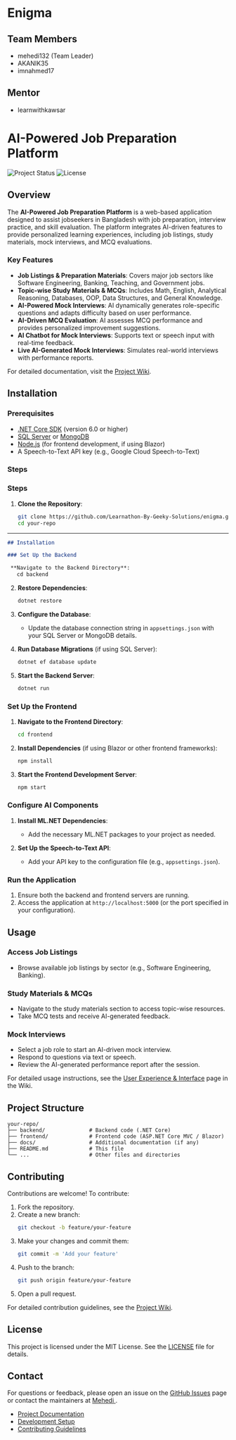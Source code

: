 # Enigma

## Team Members
- mehedi132 (Team Leader)
- AKANIK35
- imnahmed17

## Mentor
- learnwithkawsar

# AI-Powered Job Preparation Platform

![Project Status](https://img.shields.io/badge/status-in%20development-orange)
![License](https://img.shields.io/badge/license-MIT-blue)

## Overview

The **AI-Powered Job Preparation Platform** is a web-based application designed to assist jobseekers in Bangladesh with job preparation, interview practice, and skill evaluation. The platform integrates AI-driven features to provide personalized learning experiences, including job listings, study materials, mock interviews, and MCQ evaluations.

### Key Features

- **Job Listings & Preparation Materials**: Covers major job sectors like Software Engineering, Banking, Teaching, and Government jobs.
- **Topic-wise Study Materials & MCQs**: Includes Math, English, Analytical Reasoning, Databases, OOP, Data Structures, and General Knowledge.
- **AI-Powered Mock Interviews**: AI dynamically generates role-specific questions and adapts difficulty based on user performance.
- **AI-Driven MCQ Evaluation**: AI assesses MCQ performance and provides personalized improvement suggestions.
- **AI Chatbot for Mock Interviews**: Supports text or speech input with real-time feedback.
- **Live AI-Generated Mock Interviews**: Simulates real-world interviews with performance reports.

For detailed documentation, visit the [Project Wiki](https://github.com/Learnathon-By-Geeky-Solutions/enigma/wiki).

## Installation

### Prerequisites

- [.NET Core SDK](https://dotnet.microsoft.com/download) (version 6.0 or higher)
- [SQL Server](https://www.microsoft.com/en-us/sql-server/sql-server-downloads) or [MongoDB](https://www.mongodb.com/try/download/community)
- [Node.js](https://nodejs.org/) (for frontend development, if using Blazor)
- A Speech-to-Text API key (e.g., Google Cloud Speech-to-Text)

### Steps

### Steps

1. **Clone the Repository**:

   ```bash
   git clone https://github.com/Learnathon-By-Geeky-Solutions/enigma.git
   cd your-repo

---

```markdown
## Installation

### Set Up the Backend

 **Navigate to the Backend Directory**:
   cd backend
   ```

2. **Restore Dependencies**:
   ```bash
   dotnet restore
   ```

3. **Configure the Database**:
   - Update the database connection string in `appsettings.json` with your SQL Server or MongoDB details.

4. **Run Database Migrations** (if using SQL Server):
   ```bash
   dotnet ef database update
   ```

5. **Start the Backend Server**:
   ```bash
   dotnet run
   ```

### Set Up the Frontend

1. **Navigate to the Frontend Directory**:
   ```bash
   cd frontend
   ```

2. **Install Dependencies** (if using Blazor or other frontend frameworks):
   ```bash
   npm install
   ```

3. **Start the Frontend Development Server**:
   ```bash
   npm start
   ```

### Configure AI Components

1. **Install ML.NET Dependencies**:
   - Add the necessary ML.NET packages to your project as needed.

2. **Set Up the Speech-to-Text API**:
   - Add your API key to the configuration file (e.g., `appsettings.json`).

### Run the Application

1. Ensure both the backend and frontend servers are running.
2. Access the application at `http://localhost:5000` (or the port specified in your configuration).

## Usage

### Access Job Listings

- Browse available job listings by sector (e.g., Software Engineering, Banking).

### Study Materials & MCQs

- Navigate to the study materials section to access topic-wise resources.
- Take MCQ tests and receive AI-generated feedback.

### Mock Interviews

- Select a job role to start an AI-driven mock interview.
- Respond to questions via text or speech.
- Review the AI-generated performance report after the session.

For detailed usage instructions, see the [User Experience & Interface](https://github.com/Learnathon-By-Geeky-Solutions/enigma/wiki/User-Experience-Interface) page in the Wiki.

## Project Structure

```
your-repo/
├── backend/              # Backend code (.NET Core)
├── frontend/             # Frontend code (ASP.NET Core MVC / Blazor)
├── docs/                 # Additional documentation (if any)
├── README.md             # This file
└── ...                   # Other files and directories
```

## Contributing

Contributions are welcome! To contribute:

1. Fork the repository.
2. Create a new branch:
   ```bash
   git checkout -b feature/your-feature
   ```
3. Make your changes and commit them:
   ```bash
   git commit -m 'Add your feature'
   ```
4. Push to the branch:
   ```bash
   git push origin feature/your-feature
   ```
5. Open a pull request.

For detailed contribution guidelines, see the [Project Wiki](https://github.com/Learnathon-By-Geeky-Solutions/enigma/wiki).

## License

This project is licensed under the MIT License. See the [LICENSE](LICENSE) file for details.

## Contact

For questions or feedback, please open an issue on the [GitHub Issues](https://github.com/Learnathon-By-Geeky-Solutions/enigma/issues) page or contact the maintainers at [Mehedi ](mailto:mh20011999@gmail.com).

- [Project Documentation](docs/)
- [Development Setup](docs/setup.md)
- [Contributing Guidelines](CONTRIBUTING.md)
